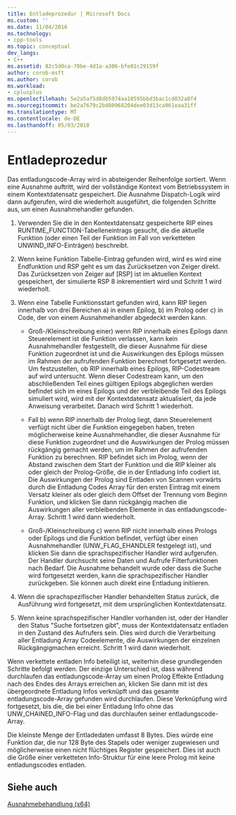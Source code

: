 ```yaml
---
title: Entladeprozedur | Microsoft Docs
ms.custom: ''
ms.date: 11/04/2016
ms.technology:
- cpp-tools
ms.topic: conceptual
dev_langs:
- C++
ms.assetid: 82c5d0ca-70be-4d1a-a306-bfe01c29159f
author: corob-msft
ms.author: corob
ms.workload:
- cplusplus
ms.openlocfilehash: 5e2a5af5d8db5974aa10595bbd3bac1cd032a0f4
ms.sourcegitcommit: be2a7679c2bd80968204dee03d13ca961eaa31ff
ms.translationtype: MT
ms.contentlocale: de-DE
ms.lasthandoff: 05/03/2018
---
```

# <a name="unwind-procedure"></a>Entladeprozedur
Das entladungscode-Array wird in absteigender Reihenfolge sortiert. Wenn eine Ausnahme auftritt, wird der vollständige Kontext vom Betriebssystem in einem Kontextdatensatz gespeichert. Die Ausnahme Dispatch-Logik wird dann aufgerufen, wird die wiederholt ausgeführt, die folgenden Schritte aus, um einen Ausnahmehandler gefunden.  
  
1.  Verwenden Sie die in den Kontextdatensatz gespeicherte RIP eines RUNTIME_FUNCTION-Tabelleneintrags gesucht, die die aktuelle Funktion (oder einen Teil der Funktion im Fall von verketteten UNWIND_INFO-Einträgen) beschreibt.  
  
2.  Wenn keine Funktion Tabelle-Eintrag gefunden wird, wird es wird eine Endfunktion und RSP geht es um das Zurücksetzen von Zeiger direkt. Das Zurücksetzen von Zeiger auf [RSP] ist im aktuellen Kontext gespeichert, der simulierte RSP 8 inkrementiert wird und Schritt 1 wird wiederholt.  
  
3.  Wenn eine Tabelle Funktionsstart gefunden wird, kann RIP liegen innerhalb von drei Bereichen a) in einem Epilog, b) im Prolog oder c) in Code, der von einem Ausnahmehandler abgedeckt werden kann.  
  
    -   Groß-/Kleinschreibung einer) wenn RIP innerhalb eines Epilogs dann Steuerelement ist die Funktion verlassen, kann kein Ausnahmehandler festgestellt, die dieser Ausnahme für diese Funktion zugeordnet ist und die Auswirkungen des Epilogs müssen im Rahmen der aufrufenden Funktion berechnet fortgesetzt werden. Um festzustellen, ob RIP innerhalb eines Epilogs, RIP-Codestream auf wird untersucht. Wenn dieser Codestream kann, um den abschließenden Teil eines gültigen Epilogs abgeglichen werden befindet sich im eines Epilogs und der verbleibende Teil des Epilogs simuliert wird, wird mit der Kontextdatensatz aktualisiert, da jede Anweisung verarbeitet. Danach wird Schritt 1 wiederholt.  
  
    -   Fall b) wenn RIP innerhalb der Prolog liegt, dann Steuerelement verfügt nicht über die Funktion eingegeben haben, treten möglicherweise keine Ausnahmehandler, die dieser Ausnahme für diese Funktion zugeordnet und die Auswirkungen der Prolog müssen rückgängig gemacht werden, um im Rahmen der aufrufenden Funktion zu berechnen. RIP befindet sich im Prolog, wenn der Abstand zwischen dem Start der Funktion und die RIP kleiner als oder gleich der Prolog-Größe, die in der Entladung Info codiert ist. Die Auswirkungen der Prolog sind Entladen von Scannen vorwärts durch die Entladung Codes Array für den ersten Eintrag mit einem Versatz kleiner als oder gleich dem Offset der Trennung vom Beginn Funktion, und klicken Sie dann rückgängig machen die Auswirkungen aller verbleibenden Elemente in das entladungscode-Array. Schritt 1 wird dann wiederholt.  
  
    -   Groß-/Kleinschreibung c) wenn RIP nicht innerhalb eines Prologs oder Epilogs und die Funktion befindet, verfügt über einen Ausnahmehandler (UNW_FLAG_EHANDLER festgelegt ist), und klicken Sie dann die sprachspezifischer Handler wird aufgerufen. Der Handler durchsucht seine Daten und Aufrufe Filterfunktionen nach Bedarf. Die Ausnahme behandelt wurde oder dass die Suche wird fortgesetzt werden, kann die sprachspezifischer Handler zurückgeben. Sie können auch direkt eine Entladung initiieren.  
  
4.  Wenn die sprachspezifischer Handler behandelten Status zurück, die Ausführung wird fortgesetzt, mit dem ursprünglichen Kontextdatensatz.  
  
5.  Wenn keine sprachspezifischer Handler vorhanden ist, oder der Handler den Status "Suche fortsetzen gibt", muss der Kontextdatensatz entladen in den Zustand des Aufrufers sein. Dies wird durch die Verarbeitung aller Entladung Array Codeelemente, die Auswirkungen der einzelnen Rückgängigmachen erreicht. Schritt 1 wird dann wiederholt.  
  
 Wenn verkettete entladen Info beteiligt ist, weiterhin diese grundlegenden Schritte befolgt werden. Der einzige Unterschied ist, dass während durchlaufen das entladungscode-Array um einen Prolog Effekte Entladung nach des Endes des Arrays erreichen an, klicken Sie dann mit ist des übergeordnete Entladung Infos verknüpft und das gesamte entladungscode-Array gefunden wird durchlaufen. Diese Verknüpfung wird fortgesetzt, bis die, die bei einer Entladung Info ohne das UNW_CHAINED_INFO-Flag und das durchlaufen seiner entladungscode-Array.  
  
 Die kleinste Menge der Entladedaten umfasst 8 Bytes. Dies würde eine Funktion dar, die nur 128 Byte des Stapels oder weniger zugewiesen und möglicherweise einen nicht flüchtiges Register gespeichert. Dies ist auch die Größe einer verketteten Info-Struktur für eine leere Prolog mit keine entladungscodes entladen.  
  
## <a name="see-also"></a>Siehe auch  
 [Ausnahmebehandlung (x64)](../build/exception-handling-x64.md)